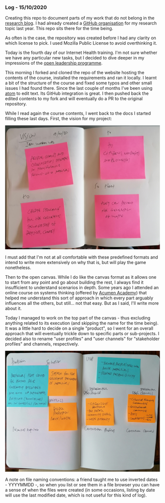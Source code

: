 ### Log - 15/10/2020

Creating this repo to document parts of my work that do not belong in the [research blog](https://is.efeefe.me/opendott). I had already created a [GitHub organisation](https://github.com/opendott-smartcities/) for my research topic last year. This repo sits there for the time being.

As often is the case, the repository was created before I had any clarity on which license to pick. I used Mozilla Public License to avoid overthinking it.

Today is the fourth day of our Internet Health training. I'm not sure whether we have any particular new tasks, but I decided to dive deeper in my impressions of the [open leadership programme](https://mozilla.github.io/open-leadership-training-series/).

This morning I forked and cloned the repo of the website hosting the contents of the course, installed the requirements and ran it locally. I learnt a bit of the structure of the course and fixed some typos and other small issues I had found there. Since the last couple of months I've been using [atom](https://atom.io/) to edit text. Its GitHub integration is great. I then pushed back the edited contents to my fork and will eventually do a PR to the original repository.

While I read again the course contents, I went back to the docs I started filling these last days. First, the vision for my project:

![](vision.jpg)

I must add that I'm not at all comfortable with these predefined formats and intend to write more extensively on why that is, but will play the game nonetheless.

Then to the open canvas. While I do like the canvas format as it allows one to start from any point and go about building the rest, I always find it insufficient to understand scenarios in depth. Some years ago I attended an online course on systems thinking (offered by [Acumen Academy](https://www.acumenacademy.org/courseCatalog/)) that helped me understand this sort of approach in which every part arguably influences all the others, but still... not that easy. But as I said, I'll write more about it.

Today I managed to work on the top part of the canvas - thus excluding anything related to its execution (and skipping the name for the time being). It was a little hard to decide on a single "product", so I went for an overall approach that will eventually trickle down to specific parts or sub-projects. I decided also to rename "user profiles" and "user channels" for "stakeholder profiles" and channels, respectively.

![](open-canvas-top.jpg)

A note on file naming conventions: a friend taught me to use inverted dates - YYYYMMDD -, so when you list or see them in a file browser you can have a sense of when the files were created (in some occasions, listing by date will use the last modified date, which is not useful for this kind of log).
